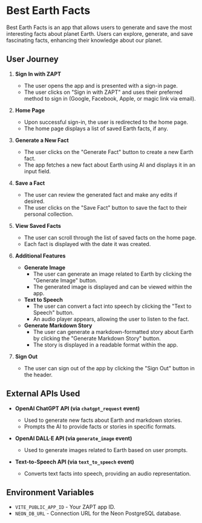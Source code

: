 # Best Earth Facts

Best Earth Facts is an app that allows users to generate and save the most interesting facts about planet Earth. Users can explore, generate, and save fascinating facts, enhancing their knowledge about our planet.

## User Journey

1. **Sign In with ZAPT**
   - The user opens the app and is presented with a sign-in page.
   - The user clicks on "Sign in with ZAPT" and uses their preferred method to sign in (Google, Facebook, Apple, or magic link via email).

2. **Home Page**
   - Upon successful sign-in, the user is redirected to the home page.
   - The home page displays a list of saved Earth facts, if any.

3. **Generate a New Fact**
   - The user clicks on the "Generate Fact" button to create a new Earth fact.
   - The app fetches a new fact about Earth using AI and displays it in an input field.

4. **Save a Fact**
   - The user can review the generated fact and make any edits if desired.
   - The user clicks on the "Save Fact" button to save the fact to their personal collection.

5. **View Saved Facts**
   - The user can scroll through the list of saved facts on the home page.
   - Each fact is displayed with the date it was created.

6. **Additional Features**
   - **Generate Image**
     - The user can generate an image related to Earth by clicking the "Generate Image" button.
     - The generated image is displayed and can be viewed within the app.
   - **Text to Speech**
     - The user can convert a fact into speech by clicking the "Text to Speech" button.
     - An audio player appears, allowing the user to listen to the fact.
   - **Generate Markdown Story**
     - The user can generate a markdown-formatted story about Earth by clicking the "Generate Markdown Story" button.
     - The story is displayed in a readable format within the app.

7. **Sign Out**
   - The user can sign out of the app by clicking the "Sign Out" button in the header.

## External APIs Used

- **OpenAI ChatGPT API (via `chatgpt_request` event)**
  - Used to generate new facts about Earth and markdown stories.
  - Prompts the AI to provide facts or stories in specific formats.

- **OpenAI DALL·E API (via `generate_image` event)**
  - Used to generate images related to Earth based on user prompts.

- **Text-to-Speech API (via `text_to_speech` event)**
  - Converts text facts into speech, providing an audio representation.

## Environment Variables

- `VITE_PUBLIC_APP_ID` - Your ZAPT app ID.
- `NEON_DB_URL` - Connection URL for the Neon PostgreSQL database.
